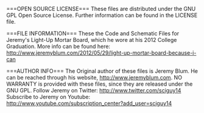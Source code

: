 ===OPEN SOURCE LICENSE=== 
These files are distributed under the GNU GPL Open Source License. 
Further information can be found in the LICENSE file. 

===FILE INFORMATION===
These the Code and Schematic Files for Jeremy's Light-Up Mortar Board, which he wore at his 2012 College Graduation. 
More info can be found here: http://www.jeremyblum.com/2012/05/29/light-up-mortar-board-because-i-can 

===AUTHOR INFO===
The Original author of these files is Jeremy Blum. 
He can be reached through his website, http://www.jeremyblum.com. 
NO WARRANTY is provided with these files, since they are released under the GNU GPL. 
Follow Jeremy on Twitter: http://www.twitter.com/sciguy14 
Subscribe to Jeremy on Youtube: http://www.youtube.com/subscription_center?add_user=sciguy14 